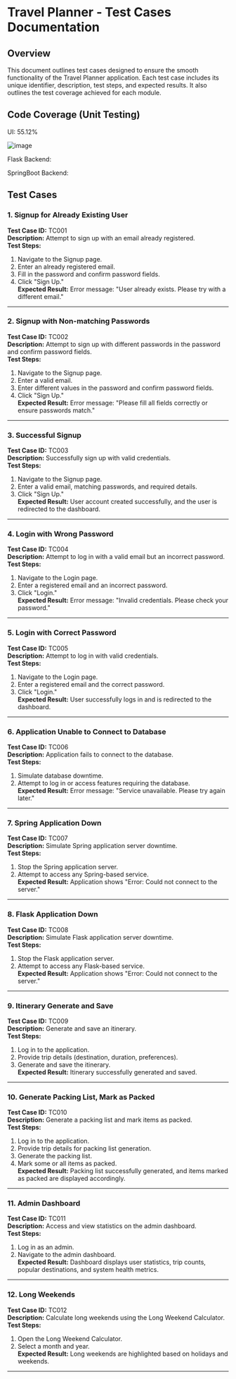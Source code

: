 # Travel Planner - Test Cases Documentation

## Overview
This document outlines test cases designed to ensure the smooth functionality of the Travel Planner application. Each test case includes its unique identifier, description, test steps, and expected results. It also outlines the test coverage achieved for each module.

## Code Coverage (Unit Testing)

UI: 55.12%

![image](https://github.com/user-attachments/assets/21c900e9-f2f6-4895-b08a-04357356513e)

Flask Backend: 

SpringBoot Backend: 

## Test Cases

### **1. Signup for Already Existing User**
**Test Case ID:** TC001  
**Description:** Attempt to sign up with an email already registered.  
**Test Steps:**  
1. Navigate to the Signup page.  
2. Enter an already registered email.  
3. Fill in the password and confirm password fields.  
4. Click "Sign Up."  
**Expected Result:** Error message: "User already exists. Please try with a different email."

---

### **2. Signup with Non-matching Passwords**
**Test Case ID:** TC002  
**Description:** Attempt to sign up with different passwords in the password and confirm password fields.  
**Test Steps:**  
1. Navigate to the Signup page.  
2. Enter a valid email.  
3. Enter different values in the password and confirm password fields.  
4. Click "Sign Up."  
**Expected Result:** Error message: "Please fill all fields correctly or ensure passwords match."

---

### **3. Successful Signup**
**Test Case ID:** TC003  
**Description:** Successfully sign up with valid credentials.  
**Test Steps:**  
1. Navigate to the Signup page.  
2. Enter a valid email, matching passwords, and required details.  
3. Click "Sign Up."  
**Expected Result:** User account created successfully, and the user is redirected to the dashboard.

---

### **4. Login with Wrong Password**
**Test Case ID:** TC004  
**Description:** Attempt to log in with a valid email but an incorrect password.  
**Test Steps:**  
1. Navigate to the Login page.  
2. Enter a registered email and an incorrect password.  
3. Click "Login."  
**Expected Result:** Error message: "Invalid credentials. Please check your password."

---

### **5. Login with Correct Password**
**Test Case ID:** TC005  
**Description:** Attempt to log in with valid credentials.  
**Test Steps:**  
1. Navigate to the Login page.  
2. Enter a registered email and the correct password.  
3. Click "Login."  
**Expected Result:** User successfully logs in and is redirected to the dashboard.

---

### **6. Application Unable to Connect to Database**
**Test Case ID:** TC006  
**Description:** Application fails to connect to the database.  
**Test Steps:**  
1. Simulate database downtime.  
2. Attempt to log in or access features requiring the database.  
**Expected Result:** Error message: "Service unavailable. Please try again later."

---

### **7. Spring Application Down**
**Test Case ID:** TC007  
**Description:** Simulate Spring application server downtime.  
**Test Steps:**  
1. Stop the Spring application server.  
2. Attempt to access any Spring-based service.  
**Expected Result:** Application shows "Error: Could not connect to the server."

---

### **8. Flask Application Down**
**Test Case ID:** TC008  
**Description:** Simulate Flask application server downtime.  
**Test Steps:**  
1. Stop the Flask application server.  
2. Attempt to access any Flask-based service.  
**Expected Result:** Application shows "Error: Could not connect to the server."

---

### **9. Itinerary Generate and Save**
**Test Case ID:** TC009  
**Description:** Generate and save an itinerary.  
**Test Steps:**  
1. Log in to the application.  
2. Provide trip details (destination, duration, preferences).  
3. Generate and save the itinerary.  
**Expected Result:** Itinerary successfully generated and saved.

---

### **10. Generate Packing List, Mark as Packed**
**Test Case ID:** TC010  
**Description:** Generate a packing list and mark items as packed.  
**Test Steps:**  
1. Log in to the application.  
2. Provide trip details for packing list generation.  
3. Generate the packing list.  
4. Mark some or all items as packed.  
**Expected Result:** Packing list successfully generated, and items marked as packed are displayed accordingly.

---

### **11. Admin Dashboard**
**Test Case ID:** TC011  
**Description:** Access and view statistics on the admin dashboard.  
**Test Steps:**  
1. Log in as an admin.  
2. Navigate to the admin dashboard.  
**Expected Result:** Dashboard displays user statistics, trip counts, popular destinations, and system health metrics.

---

### **12. Long Weekends**
**Test Case ID:** TC012  
**Description:** Calculate long weekends using the Long Weekend Calculator.  
**Test Steps:**  
1. Open the Long Weekend Calculator.  
2. Select a month and year.  
**Expected Result:** Long weekends are highlighted based on holidays and weekends.

---
